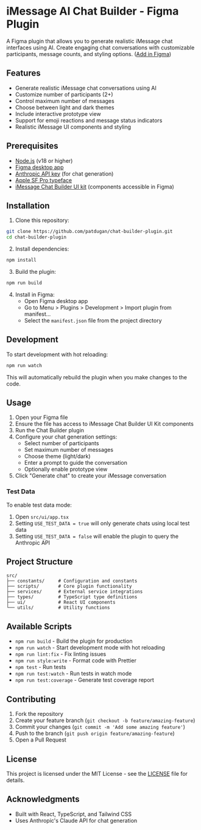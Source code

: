 # iMessage AI Chat Builder - Figma Plugin

A Figma plugin that allows you to generate realistic iMessage chat interfaces using AI. Create engaging chat conversations with customizable participants, message counts, and styling options. ([Add in Figma](https://www.figma.com/community/plugin/1519731262843198057/imessage-ai-chat-builder))

## Features

- Generate realistic iMessage chat conversations using AI
- Customize number of participants (2+)
- Control maximum number of messages
- Choose between light and dark themes
- Include interactive prototype view
- Support for emoji reactions and message status indicators
- Realistic iMessage UI components and styling

## Prerequisites

- [Node.js](https://nodejs.org) (v18 or higher)
- [Figma desktop app](https://figma.com/downloads/)
- [Anthropic API key](https://docs.anthropic.com/en/api/overview) (for chat generation)
- [Apple SF Pro typeface](https://developer.apple.com/fonts/)
- [iMessage Chat Builder UI kit](https://www.figma.com/community/file/1519446101653617639/imessage-chat-builder) (components accessible in Figma)

## Installation

1. Clone this repository:

```bash
git clone https://github.com/patdugan/chat-builder-plugin.git
cd chat-builder-plugin
```

2. Install dependencies:

```bash
npm install
```

3. Build the plugin:

```bash
npm run build
```

4. Install in Figma:
   - Open Figma desktop app
   - Go to Menu > Plugins > Development > Import plugin from manifest...
   - Select the `manifest.json` file from the project directory

## Development

To start development with hot reloading:

```bash
npm run watch
```

This will automatically rebuild the plugin when you make changes to the code.

## Usage

1. Open your Figma file
2. Ensure the file has access to iMessage Chat Builder UI Kit components
3. Run the Chat Builder plugin
4. Configure your chat generation settings:
   - Select number of participants
   - Set maximum number of messages
   - Choose theme (light/dark)
   - Enter a prompt to guide the conversation
   - Optionally enable prototype view
5. Click "Generate chat" to create your iMessage conversation

### Test Data

To enable test data mode:

1. Open `src/ui/app.tsx`
2. Setting `USE_TEST_DATA = true` will only generate chats using local test data
3. Setting `USE_TEST_DATA = false` will enable the plugin to query the Anthropic API

## Project Structure

```
src/
├── constants/     # Configuration and constants
├── scripts/       # Core plugin functionality
├── services/      # External service integrations
├── types/         # TypeScript type definitions
├── ui/            # React UI components
└── utils/         # Utility functions
```

## Available Scripts

- `npm run build` - Build the plugin for production
- `npm run watch` - Start development mode with hot reloading
- `npm run lint:fix` - Fix linting issues
- `npm run style:write` - Format code with Prettier
- `npm test` - Run tests
- `npm run test:watch` - Run tests in watch mode
- `npm run test:coverage` - Generate test coverage report

## Contributing

1. Fork the repository
2. Create your feature branch (`git checkout -b feature/amazing-feature`)
3. Commit your changes (`git commit -m 'Add some amazing feature'`)
4. Push to the branch (`git push origin feature/amazing-feature`)
5. Open a Pull Request

## License

This project is licensed under the MIT License - see the [LICENSE](LICENSE) file for details.

## Acknowledgments

- Built with React, TypeScript, and Tailwind CSS
- Uses Anthropic's Claude API for chat generation
